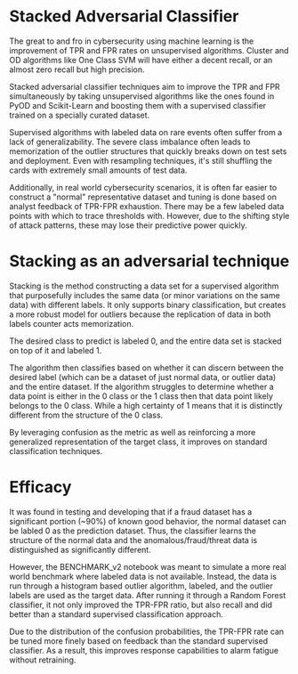 # Stacked Adversarial Classifier

The great to and fro in cybersecurity using machine learning is the improvement of TPR and FPR rates on unsupervised algorithms. Cluster and OD algorithms like One Class SVM will have either a decent recall, or an almost zero recall but high precision.

Stacked adversarial classifier techniques aim to improve the TPR and FPR simultaneously by taking unsupervised algorithms like the ones found in PyOD and Scikit-Learn and boosting them with a supervised classifier trained on a specially curated dataset.

Supervised algorithms with labeled data on rare events often suffer from a lack of generalizability. The severe class imbalance often leads to memorization of the outlier structures that quickly breaks down on test sets and deployment. Even with resampling techniques, it's still shuffling the cards with extremely small amounts of test data.

Additionally, in real world cybersecurity scenarios, it is often far easier to construct a "normal" representative dataset and tuning is done based on analyst feedback of TPR-FPR exhaustion. There may be a few labeled data points with which to trace thresholds with. However, due to the shifting style of attack patterns, these may lose their predictive power quickly.

# Stacking as an adversarial technique

Stacking is the method constructing a data set for a supervised algorithm that purposefully includes the same data (or minor variations on the same data) with different labels. It only supports binary classification, but creates a more robust model for outliers because the replication of data in both labels counter acts memorization.

The desired class to predict is labeled 0, and the entire data set is stacked on top of it and labeled 1.

The algorithm then classifies based on whether it can discern between the desired label (which can be a dataset of just normal data, or outlier data) and the entire dataset. If the algorithm struggles to determine whether a data point is either in the 0 class or the 1 class then that data point likely belongs to the 0 class. While a high certainty of 1 means that it is distinctly different from the structure of the 0 class.

By leveraging confusion as the metric as well as reinforcing a more generalized representation of the target class, it improves on standard classification techniques.

# Efficacy

It was found in testing and developing that if a fraud dataset has a significant portion (~90%) of known good behavior, the normal dataset can be labled 0 as the prediction dataset. Thus, the classifier learns the structure of the normal data and the anomalous/fraud/threat data is distinguished as significantly different.

However, the BENCHMARK_v2 notebook was meant to simulate a more real world benchmark where labeled data is not available. Instead, the data is run through a histogram based outlier algorithm, labeled, and the outlier labels are used as the target data. After running it through a Random Forest classifier, it not only improved the TPR-FPR ratio, but also recall and did better than a standard supervised classification approach.

Due to the distribution of the confusion probabilities, the TPR-FPR rate can be tuned more finely based on feedback than the standard supervised classifier. As a result, this improves response capabilities to alarm fatigue without retraining.
